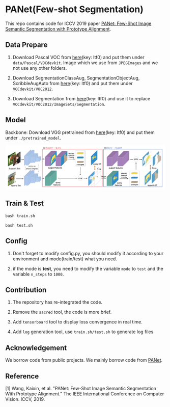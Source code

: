 # PANet(Few-shot Segmentation)
This repo contains code for ICCV 2019 paper [PANet: Few-Shot Image Semantic Segmentation with Prototype Alignment](https://arxiv.org/abs/1908.06391).

## Data Prepare

1. Download Pascal VOC from [here](https://pan.baidu.com/s/15JA12xKtWgh-CAmhyVq6cg)(key: ltf0) and put them under `data/Pascal/VOCdevkit`. Image which we use from `JPEGImages` and we not use any other folders. 

2. Download SegmentationClassAug, SegmentationObjectAug, ScribbleAugAuto from [here](https://pan.baidu.com/s/1fnkniSEDazDOaOtof7H2hA)(key: ltf0) and put them under `VOCdevkit/VOC2012`.

3. Download Segmentation from [here](https://pan.baidu.com/s/1JfoBpmjl7hR8eeu6k6Solw)(key: ltf0) and use it to replace `VOCdevkit/VOC2012/ImageSets/Segmentation`.

## Model

Backbone: Download VGG pretrained from [here](https://pan.baidu.com/s/1xAx9wD9hFJQ5V4RTG7abpg)(key: ltf0) and put them under `./pretrained_model`.

<div align=center><img src ="images/model.png" style="zoom:100%;"/></div>

## Train & Test

```
bash train.sh
```

```
bash test.sh
```

## Config

1. Don't forget to modify config.py, you should modify it according to your environment and mode(train/test) what you need.

2. if the mode is **test**, you need to modify the variable `mode` to `test` and the variable `n_steps` to `1000`.

## Contribution

1. The repository has re-integrated the code. 

2. Remove the `sacred` tool, the code is more brief. 

3. Add `tensorboard` tool to display loss convergence in real time. 

4. Add `log` generation tool, use `train.sh/test.sh` to generate log files

## Acknowledgement

We borrow code from public projects. We mainly borrow code from [PANet](https://github.com/kaixin96/PANet).

## Reference

[1] Wang, Kaixin, et al. "PANet: Few-Shot Image Semantic Segmentation With Prototype Alignment." The IEEE International Conference on Computer Vision. ICCV, 2019.
